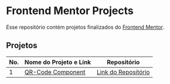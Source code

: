 # Frontend Mentor Projects

Esse repositório contém projetos finalizados do [Frontend Mentor](https://www.frontendmentor.io/challenges).

## Projetos

| No. | Nome do Projeto e Link                                                                             | Repositório |
| --- | ------------------------------------------------------------------------------------------------- | ---- |
| 1   | [QR-Code Component](https://carvolucas.github.io/frontendmentor/QR-code-component)         | [Link do Repositório](https://github.com/carvolucas/frontendmentor/tree/main/QR-code-component) |